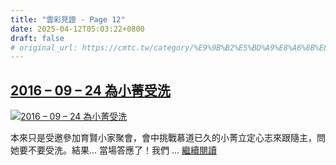 ```yaml
---
title: "雲彩見證 - Page 12"
date: 2025-04-12T05:03:22+0800
draft: false
# original_url: https://cmtc.tw/category/%E9%9B%B2%E5%BD%A9%E8%A6%8B%E8%AD%89/page/12
---
```


## [2016 – 09 – 24 為小菁受洗](/2016-09-24-%e7%82%ba%e5%b0%8f%e8%8f%81%e5%8f%97%e6%b4%97)

[![2016 – 09 – 24 為小菁受洗](/images/20160924-1.jpg "2016 – 09 – 24 為小菁受洗")](/2016-09-24-%e7%82%ba%e5%b0%8f%e8%8f%81%e5%8f%97%e6%b4%97)

本來只是受邀參加育賢小家聚會，會中挑戰慕道已久的小菁立定心志來跟隨主，問她要不要受洗。結果… 當場答應了！我們 … [繼續閱讀](/2016-09-24-%e7%82%ba%e5%b0%8f%e8%8f%81%e5%8f%97%e6%b4%97 "2016 – 09 – 24 為小菁受洗")